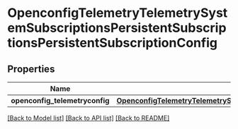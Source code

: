 # OpenconfigTelemetryTelemetrySystemSubscriptionsPersistentSubscriptionsPersistentSubscriptionConfig

## Properties
Name | Type | Description | Notes
------------ | ------------- | ------------- | -------------
**openconfig_telemetryconfig** | [**OpenconfigTelemetryTelemetrySystemOpenconfigtelemetrytelemetrysystemSubscriptionsPersistentsubscriptionsConfig**](OpenconfigTelemetryTelemetrySystemOpenconfigtelemetrytelemetrysystemSubscriptionsPersistentsubscriptionsConfig.md) |  | [optional] 

[[Back to Model list]](../README.md#documentation-for-models) [[Back to API list]](../README.md#documentation-for-api-endpoints) [[Back to README]](../README.md)


